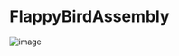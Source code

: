 # FlappyBirdAssembly
![image](https://user-images.githubusercontent.com/43582852/157774569-e212490f-87b9-49f2-b12b-266c81d11c8b.png)

